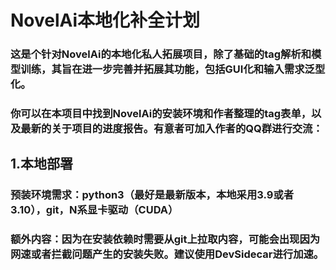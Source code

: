 # NovelAi本地化补全计划
### 这是个针对NovelAi的本地化私人拓展项目，除了基础的tag解析和模型训练，其旨在进一步完善并拓展其功能，包括GUI化和输入需求泛型化。
### 你可以在本项目中找到NovelAi的安装环境和作者整理的tag表单，以及最新的关于项目的进度报告。有意者可加入作者的QQ群进行交流：
## 1.本地部署
### 预装环境需求：python3（最好是最新版本，本地采用3.9或者3.10），git，N系显卡驱动（CUDA）
### 额外内容：因为在安装依赖时需要从git上拉取内容，可能会出现因为网速或者拦截问题产生的安装失败。建议使用DevSidecar进行加速。
